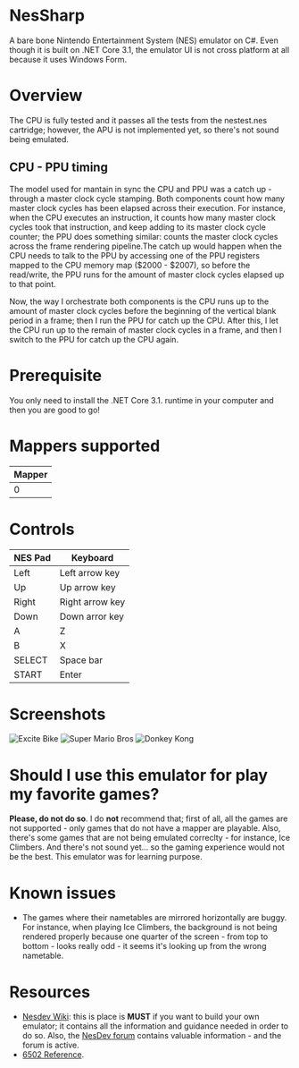 # NesSharp

A bare bone Nintendo Entertainment System (NES) emulator on C#. Even though it is built on .NET Core 3.1, the emulator UI is not cross platform at all because it uses Windows Form.

# Overview

The CPU is fully tested and it passes all the tests from the nestest.nes cartridge; however, the APU is not implemented yet, so there's not sound being emulated.

## CPU - PPU timing

The model used for mantain in sync the CPU and PPU was a catch up - through a master clock cycle stamping. Both components count how many master clock cycles has been elapsed across their execution. For instance, when the CPU executes an instruction, it counts how many master clock cycles took that instruction, and keep adding to its master clock cycle counter; the PPU does something similar: counts the master clock cycles across the frame rendering pipeline.The catch up would happen when the CPU needs to talk to the PPU by accessing one of the PPU registers mapped to the CPU memory map ($2000 - $2007), so before the read/write, the PPU runs for the amount of master clock cycles elapsed up to that point. 

Now, the way I orchestrate both components is the CPU runs up to the amount of master clock cycles before the beginning of the vertical blank period in a frame; then I run the PPU for catch up the CPU. After this, I let the CPU run up to the remain of master clock cycles in a frame, and then I switch to the PPU for catch up the CPU again.

# Prerequisite

You only need to install the .NET Core 3.1. runtime in your computer and then you are good to go!

# Mappers supported

Mapper | 
-|
0 | 

# Controls

NES Pad | Keyboard
-|-
Left | Left arrow key
Up | Up arrow key
Right | Right arrow key
Down | Down arror key
A | Z
B | X
SELECT | Space bar
START | Enter

# Screenshots

![Excite Bike](https://i.imgur.com/jv8kNLG.png)
![Super Mario Bros](https://i.imgur.com/9SgcDSF.png)
![Donkey Kong](https://i.imgur.com/Nf8k1Sx.png)

# Should I use this emulator for play my favorite games?

**Please, do not do so**. I do **not** recommend that; first of all, all the games are not supported - only games that do not have a mapper are playable. Also, there's some games that are not being emulated correclty - for instance, Ice Climbers. And there's not sound yet... so the gaming experience would not be the best. This emulator was for learning purpose.

# Known issues

- The games where their nametables are mirrored horizontally are buggy. For instance, when playing Ice Climbers, the background is not being rendered properly because one quarter of the screen - from top to bottom - looks really odd - it seems it's looking up from the wrong nametable.

# Resources

- [Nesdev Wiki](http://wiki.nesdev.com/w/index.php/Nesdev_Wiki): this is place is **MUST** if you want to build your own emulator; it contains all the information and guidance needed in order to do so. Also, the [NesDev forum](https://forums.nesdev.com/) contains valuable information - and the forum is active.
- [6502 Reference](http://www.obelisk.me.uk/6502/reference.html).
